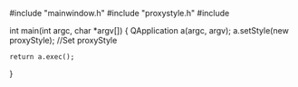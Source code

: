 #include "mainwindow.h"
#include "proxystyle.h"
#include <QApplication>

int main(int argc, char *argv[]) {
    QApplication a(argc, argv);
    a.setStyle(new proxyStyle); //Set proxyStyle

    return a.exec();
}
